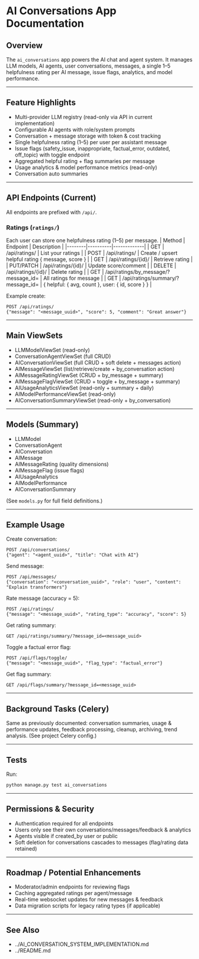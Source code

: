 # AI Conversations App Documentation

## Overview
The `ai_conversations` app powers the AI chat and agent system. It manages LLM models, AI agents, user conversations, messages, a single 1–5 helpfulness rating per AI message, issue flags, analytics, and model performance.

---

## Feature Highlights
- Multi-provider LLM registry (read-only via API in current implementation)
- Configurable AI agents with role/system prompts
- Conversation + message storage with token & cost tracking
- Single helpfulness rating (1–5) per user per assistant message
- Issue flags (safety_issue, inappropriate, factual_error, outdated, off_topic) with toggle endpoint
- Aggregated helpful rating + flag summaries per message
- Usage analytics & model performance metrics (read-only)
- Conversation auto summaries

---

## API Endpoints (Current)
All endpoints are prefixed with `/api/`.

### Ratings (`ratings/`)
Each user can store one helpfulness rating (1–5) per message.
| Method | Endpoint | Description |
|--------|----------|-------------|
| GET | /api/ratings/ | List your ratings |
| POST | /api/ratings/ | Create / upsert helpful rating { message, score } |
| GET | /api/ratings/{id}/ | Retrieve rating |
| PUT/PATCH | /api/ratings/{id}/ | Update score/comment |
| DELETE | /api/ratings/{id}/ | Delete rating |
| GET | /api/ratings/by_message/?message_id= | All ratings for message |
| GET | /api/ratings/summary/?message_id= | { helpful: { avg, count }, user: { id, score } } |

Example create:
```http
POST /api/ratings/
{"message": "<message_uuid>", "score": 5, "comment": "Great answer"}
```

---

## Main ViewSets
- LLMModelViewSet (read-only)
- ConversationAgentViewSet (full CRUD)
- AIConversationViewSet (full CRUD + soft delete + messages action)
- AIMessageViewSet (list/retrieve/create + by_conversation action)
- AIMessageRatingViewSet (CRUD + by_message + summary)
- AIMessageFlagViewSet (CRUD + toggle + by_message + summary)
- AIUsageAnalyticsViewSet (read-only + summary + daily)
- AIModelPerformanceViewSet (read-only)
- AIConversationSummaryViewSet (read-only + by_conversation)

---

## Models (Summary)
- LLMModel
- ConversationAgent
- AIConversation
- AIMessage
- AIMessageRating (quality dimensions)
- AIMessageFlag (issue flags)
- AIUsageAnalytics
- AIModelPerformance
- AIConversationSummary

(See `models.py` for full field definitions.)

---

## Example Usage

Create conversation:
```http
POST /api/conversations/
{"agent": "<agent_uuid>", "title": "Chat with AI"}
```

Send message:
```http
POST /api/messages/
{"conversation": "<conversation_uuid>", "role": "user", "content": "Explain transformers"}
```

Rate message (accuracy = 5):
```http
POST /api/ratings/
{"message": "<message_uuid>", "rating_type": "accuracy", "score": 5}
```

Get rating summary:
```http
GET /api/ratings/summary/?message_id=<message_uuid>
```

Toggle a factual error flag:
```http
POST /api/flags/toggle/
{"message": "<message_uuid>", "flag_type": "factual_error"}
```

Get flag summary:
```http
GET /api/flags/summary/?message_id=<message_uuid>
```

---

## Background Tasks (Celery)
Same as previously documented: conversation summaries, usage & performance updates, feedback processing, cleanup, archiving, trend analysis. (See project Celery config.)

---

## Tests
Run:
```sh
python manage.py test ai_conversations
```

---

## Permissions & Security
- Authentication required for all endpoints
- Users only see their own conversations/messages/feedback & analytics
- Agents visible if created_by user or public
- Soft deletion for conversations cascades to messages (flag/rating data retained)

---

## Roadmap / Potential Enhancements
- Moderator/admin endpoints for reviewing flags
- Caching aggregated ratings per agent/message
- Real-time websocket updates for new messages & feedback
- Data migration scripts for legacy rating types (if applicable)

---

## See Also
- ../AI_CONVERSATION_SYSTEM_IMPLEMENTATION.md
- ../README.md
